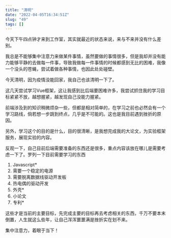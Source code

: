 ```yaml
---
title: "清明"
date: "2022-04-05T16:34:51Z"
slug: "49"
tags: []
---
```

今天下午四点钟才来到工作室，其实就最近的状态来说，来与不来并没有什么差别。

我总是不能够集中注意力来做某件事情，虽然要做的事情很多，但是我却并没有能力能够平静的去做每一件事，导致我做每一件事情的时候都感到无比的困难，我像一个没头的苍蝇，尝试着做各种事情，也因此处处碰壁。

今天清明，因为疫情没能回家，我自己也该清明一下了。

这几天尝试学习Vue框架，这让我感到比后端要困难许多，我尝试抓住我的学习目标紧紧不放，越想握紧，越发现自己没能力握紧。

前端涉及到的知识稍微烦杂一些，但都是相对简单的，在学习之前也必然会有一个学习路线，倘若想一步跳到终点，几乎是不可能的。这也是我目前遇到挫折的原因。

另外，学习这个的目的是什么，目的很清晰，是我想完成我的大论文，为实验框架服务，展现实验的内容。

反观一下，自己目前后端需要准备的东西还是很多，重点内容该放在哪儿是需要考虑一下了。罗列一下目前需要学习的东西

 1. Javascript*
 2. 需要一个稳定的电源
 3. 需要脱离数据线驱动开发板
 4. 热电偶的驱动开发
 5. 外壳*
 6. 小论文
 7. 专利*

这些才是当前的主要目标，先完成主要的目标再去考虑相关的东西，千万不要本末倒置，人生就这么些年，让自己浑浑噩噩满是挫折实在划不来。

集中注意力，着眼于当下！

